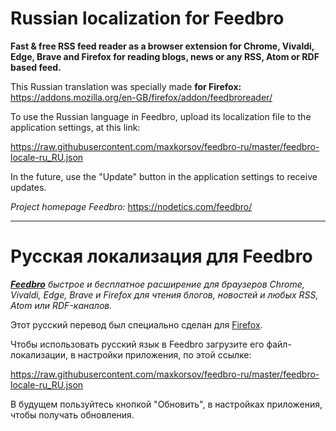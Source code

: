 # Russian localization for Feedbro

**Fast & free RSS feed reader as a browser extension for Chrome, Vivaldi, Edge, Brave and Firefox for reading blogs, news or any RSS, Atom or RDF based feed.**

This Russian translation was specially made **for Firefox:** https://addons.mozilla.org/en-GB/firefox/addon/feedbroreader/

To use the Russian language in Feedbro, upload its localization file to the application settings, at this link:

https://raw.githubusercontent.com/maxkorsov/feedbro-ru/master/feedbro-locale-ru_RU.json

In the future, use the "Update" button in the application settings to receive updates.

*Project homepage Feedbro:* https://nodetics.com/feedbro/

----

# Русская локализация для Feedbro

***[Feedbro](https://nodetics.com/feedbro/  "Перейти на страницу проекта")*** *быстрое и бесплатное расширение для браузеров Chrome, Vivaldi, Edge, Brave и Firefox для чтения блогов, новостей и любых RSS, Atom или RDF-каналов.*

Этот русский перевод был специально сделан для [Firefox](https://addons.mozilla.org/ru/firefox/addon/feedbroreader/ "Перейти на страницу расширения").

Чтобы использовать русский язык в Feedbro загрузите его файл-локализации, в настройки приложения, по этой ссылке:

https://raw.githubusercontent.com/maxkorsov/feedbro-ru/master/feedbro-locale-ru_RU.json

В будущем пользуйтесь кнопкой "Обновить", в настройках приложения, чтобы получать обновления.
